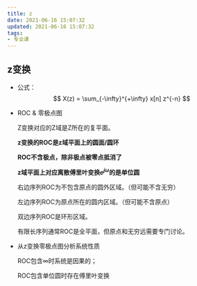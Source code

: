 ```yaml
---
title: z
date: 2021-06-16 15:07:32
updated: 2021-06-16 15:07:32
tags:
- 专业课
---
```

## z变换
- 公式：
  $$
    X(z) = \sum_{-\infty}^{+\infty} x[n] z^{-n}
  $$

- ROC & 零极点图
  
  Z变换对应的Z域是Z所在的复平面。

  **z变换的ROC是z域平面上的圆面/圆环**

  **ROC不含极点，除非极点被零点抵消了**

  **z域平面上对应离散傅里叶变换$e^{j\omega}$的是单位圆**

  右边序列ROC为不包含原点的圆外区域。（但可能不含无穷）

  左边序列ROC为原点所在的圆内区域。（但可能不含原点）

  双边序列ROC是环形区域。

  有限长序列通常ROC是全平面，但原点和无穷远需要专门讨论。

- 从z变换零极点图分析系统性质
  
  ROC包含$\infty$时系统是因果的；

  ROC包含单位圆时存在傅里叶变换